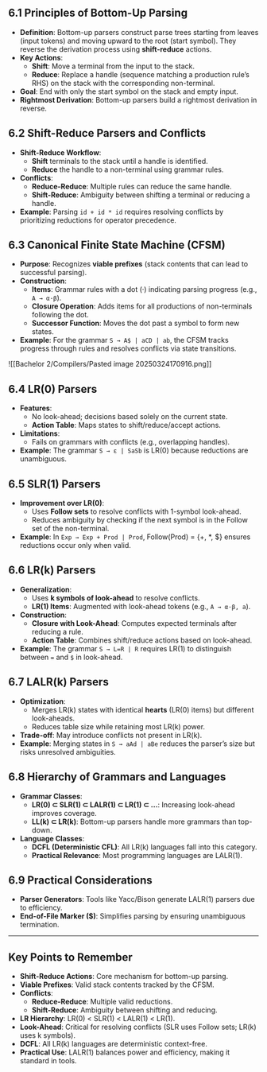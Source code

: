 ## 6.1 Principles of Bottom-Up Parsing

- **Definition**: Bottom-up parsers construct parse trees starting from leaves (input tokens) and moving upward to the root (start symbol). They reverse the derivation process using **shift-reduce** actions.
- **Key Actions**:
  - **Shift**: Move a terminal from the input to the stack.
  - **Reduce**: Replace a handle (sequence matching a production rule’s RHS) on the stack with the corresponding non-terminal.
- **Goal**: End with only the start symbol on the stack and empty input.
- **Rightmost Derivation**: Bottom-up parsers build a rightmost derivation in reverse.

## 6.2 Shift-Reduce Parsers and Conflicts

- **Shift-Reduce Workflow**:
  - **Shift** terminals to the stack until a handle is identified.
  - **Reduce** the handle to a non-terminal using grammar rules.
- **Conflicts**:
  - **Reduce-Reduce**: Multiple rules can reduce the same handle.
  - **Shift-Reduce**: Ambiguity between shifting a terminal or reducing a handle.
- **Example**: Parsing `id + id * id` requires resolving conflicts by prioritizing reductions for operator precedence.

## 6.3 Canonical Finite State Machine (CFSM)

- **Purpose**: Recognizes **viable prefixes** (stack contents that can lead to successful parsing).
- **Construction**:
  - **Items**: Grammar rules with a dot (·) indicating parsing progress (e.g., `A → α·β`).
  - **Closure Operation**: Adds items for all productions of non-terminals following the dot.
  - **Successor Function**: Moves the dot past a symbol to form new states.
- **Example**: For the grammar `S → A$ | aCD | ab`, the CFSM tracks progress through rules and resolves conflicts via state transitions.

![[Bachelor 2/Compilers/Pasted image 20250324170916.png]]

## 6.4 LR(0) Parsers

- **Features**:
  - No look-ahead; decisions based solely on the current state.
  - **Action Table**: Maps states to shift/reduce/accept actions.
- **Limitations**:
  - Fails on grammars with conflicts (e.g., overlapping handles).
- **Example**: The grammar `S → ε | SaSb` is LR(0) because reductions are unambiguous.

## 6.5 SLR(1) Parsers

- **Improvement over LR(0)**:
  - Uses **Follow sets** to resolve conflicts with 1-symbol look-ahead.
  - Reduces ambiguity by checking if the next symbol is in the Follow set of the non-terminal.
- **Example**: In `Exp → Exp + Prod | Prod`, Follow(Prod) = {+, \*, $} ensures reductions occur only when valid.

## 6.6 LR(k) Parsers

- **Generalization**:
  - Uses **k symbols of look-ahead** to resolve conflicts.
  - **LR(1) Items**: Augmented with look-ahead tokens (e.g., `A → α·β, a`).
- **Construction**:
  - **Closure with Look-Ahead**: Computes expected terminals after reducing a rule.
  - **Action Table**: Combines shift/reduce actions based on look-ahead.
- **Example**: The grammar `S → L=R | R` requires LR(1) to distinguish between `=` and `$` in look-ahead.

## 6.7 LALR(k) Parsers

- **Optimization**:
  - Merges LR(k) states with identical **hearts** (LR(0) items) but different look-aheads.
  - Reduces table size while retaining most LR(k) power.
- **Trade-off**: May introduce conflicts not present in LR(k).
- **Example**: Merging states in `S → aAd | aBe` reduces the parser’s size but risks unresolved ambiguities.

## 6.8 Hierarchy of Grammars and Languages

- **Grammar Classes**:
  - **LR(0) ⊂ SLR(1) ⊂ LALR(1) ⊂ LR(1) ⊂ ...**: Increasing look-ahead improves coverage.
  - **LL(k) ⊂ LR(k)**: Bottom-up parsers handle more grammars than top-down.
- **Language Classes**:
  - **DCFL (Deterministic CFL)**: All LR(k) languages fall into this category.
  - **Practical Relevance**: Most programming languages are LALR(1).

## 6.9 Practical Considerations

- **Parser Generators**: Tools like Yacc/Bison generate LALR(1) parsers due to efficiency.
- **End-of-File Marker ($)**: Simplifies parsing by ensuring unambiguous termination.

---

## Key Points to Remember

- **Shift-Reduce Actions**: Core mechanism for bottom-up parsing.
- **Viable Prefixes**: Valid stack contents tracked by the CFSM.
- **Conflicts**:
  - **Reduce-Reduce**: Multiple valid reductions.
  - **Shift-Reduce**: Ambiguity between shifting and reducing.
- **LR Hierarchy**: LR(0) < SLR(1) < LALR(1) < LR(1).
- **Look-Ahead**: Critical for resolving conflicts (SLR uses Follow sets; LR(k) uses k symbols).
- **DCFL**: All LR(k) languages are deterministic context-free.
- **Practical Use**: LALR(1) balances power and efficiency, making it standard in tools.
